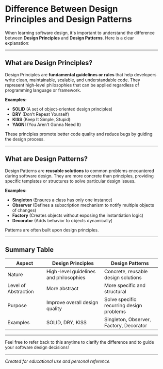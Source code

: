 # Difference Between Design Principles and Design Patterns

When learning software design, it's important to understand the difference between **Design Principles** and **Design Patterns**. Here is a clear explanation:

---

## What are Design Principles?

Design Principles are **fundamental guidelines or rules** that help developers write clean, maintainable, scalable, and understandable code. They represent high-level philosophies that can be applied regardless of programming language or framework.

**Examples:**
- **SOLID** (A set of object-oriented design principles)
- **DRY** (Don't Repeat Yourself)
- **KISS** (Keep It Simple, Stupid)
- **YAGNI** (You Aren't Gonna Need It)

These principles promote better code quality and reduce bugs by guiding the design process.

---

## What are Design Patterns?

Design Patterns are **reusable solutions** to common problems encountered during software design. They are more concrete than principles, providing specific templates or structures to solve particular design issues.

**Examples:**
- **Singleton** (Ensures a class has only one instance)
- **Observer** (Defines a subscription mechanism to notify multiple objects of changes)
- **Factory** (Creates objects without exposing the instantiation logic)
- **Decorator** (Adds behavior to objects dynamically)

Patterns are often built upon design principles.

---

## Summary Table

| Aspect               | Design Principles                          | Design Patterns                          |
|----------------------|-------------------------------------------|-----------------------------------------|
| Nature               | High-level guidelines and philosophies    | Concrete, reusable design solutions     |
| Level of Abstraction | More abstract                             | More specific and structural            |
| Purpose              | Improve overall design quality             | Solve specific recurring design problems|
| Examples             | SOLID, DRY, KISS                         | Singleton, Observer, Factory, Decorator |

---

Feel free to refer back to this anytime to clarify the difference and to guide your software design decisions!

---

*Created for educational use and personal reference.*
